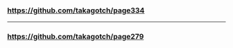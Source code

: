 ### https://github.com/takagotch/page334
---
### https://github.com/takagotch/page279

```
```

```
```

```
```


